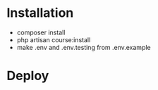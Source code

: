 # Installation

- composer install
- php artisan course:install
- make .env and .env.testing from .env.example

# Deploy
